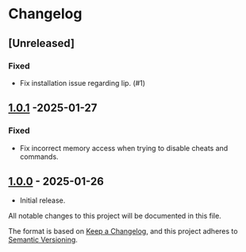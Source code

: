 # Changelog

## [Unreleased]

### Fixed

- Fix installation issue regarding lip. (#1)

## [1.0.1] -2025-01-27

### Fixed

- Fix incorrect memory access when trying to disable cheats and commands.

## [1.0.0] - 2025-01-26

- Initial release.

All notable changes to this project will be documented in this file.

[1.0.1]: https://github.com/mrmagic2020/MForceAchievements/releases/v1.0.1
[1.0.0]: https://github.com/mrmagic2020/MForceAchievements/releases/v1.0.0

The format is based on [Keep a Changelog](https://keepachangelog.com/en/1.0.0/),
and this project adheres to [Semantic Versioning](https://semver.org/spec/v2.0.0.html).
